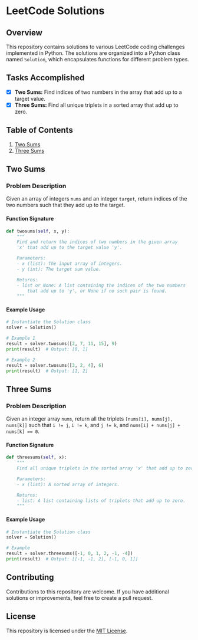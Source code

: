 # LeetCode Solutions

## Overview
This repository contains solutions to various LeetCode coding challenges implemented in Python. The solutions are organized into a Python class named `Solution`, which encapsulates functions for different problem types.

## Tasks Accomplished
- [x] **Two Sums:** Find indices of two numbers in the array that add up to a target value.
- [x] **Three Sums:** Find all unique triplets in a sorted array that add up to zero.

## Table of Contents
1. [Two Sums](#two-sums)
2. [Three Sums](#three-sums)

## Two Sums
### Problem Description
Given an array of integers `nums` and an integer `target`, return indices of the two numbers such that they add up to the target.

#### Function Signature
```python
def twosums(self, x, y):
    """
    Find and return the indices of two numbers in the given array
    'x' that add up to the target value 'y'.

    Parameters:
    - x (list): The input array of integers.
    - y (int): The target sum value.

    Returns:
    - list or None: A list containing the indices of the two numbers
        that add up to 'y', or None if no such pair is found.
    """
```

#### Example Usage
```python
# Instantiate the Solution class
solver = Solution()

# Example 1
result = solver.twosums([2, 7, 11, 15], 9)
print(result)  # Output: [0, 1]

# Example 2
result = solver.twosums([3, 2, 4], 6)
print(result)  # Output: [1, 2]
```

## Three Sums
### Problem Description
Given an integer array `nums`, return all the triplets `[nums[i], nums[j], nums[k]]` such that `i != j`, `i != k`, and `j != k`, and `nums[i] + nums[j] + nums[k] == 0`.

#### Function Signature
```python
def threesums(self, x):
    """
    Find all unique triplets in the sorted array 'x' that add up to zero.

    Parameters:
    - x (list): A sorted array of integers.

    Returns:
    - list: A list containing lists of triplets that add up to zero.
    """
```

#### Example Usage
```python
# Instantiate the Solution class
solver = Solution()

# Example
result = solver.threesums([-1, 0, 1, 2, -1, -4])
print(result)  # Output: [[-1, -1, 2], [-1, 0, 1]]
```

## Contributing
Contributions to this repository are welcome. If you have additional solutions or improvements, feel free to create a pull request.

## License
This repository is licensed under the [MIT License](LICENSE).
